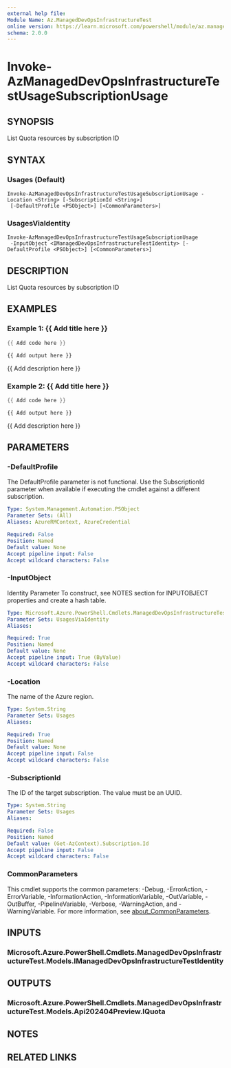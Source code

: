 ```yaml
---
external help file:
Module Name: Az.ManagedDevOpsInfrastructureTest
online version: https://learn.microsoft.com/powershell/module/az.manageddevopsinfrastructuretest/invoke-azmanageddevopsinfrastructuretestusagesubscriptionusage
schema: 2.0.0
---
```


# Invoke-AzManagedDevOpsInfrastructureTestUsageSubscriptionUsage

## SYNOPSIS
List Quota resources by subscription ID

## SYNTAX

### Usages (Default)
```
Invoke-AzManagedDevOpsInfrastructureTestUsageSubscriptionUsage -Location <String> [-SubscriptionId <String>]
 [-DefaultProfile <PSObject>] [<CommonParameters>]
```

### UsagesViaIdentity
```
Invoke-AzManagedDevOpsInfrastructureTestUsageSubscriptionUsage
 -InputObject <IManagedDevOpsInfrastructureTestIdentity> [-DefaultProfile <PSObject>] [<CommonParameters>]
```

## DESCRIPTION
List Quota resources by subscription ID

## EXAMPLES

### Example 1: {{ Add title here }}
```powershell
{{ Add code here }}
```

```output
{{ Add output here }}
```

{{ Add description here }}

### Example 2: {{ Add title here }}
```powershell
{{ Add code here }}
```

```output
{{ Add output here }}
```

{{ Add description here }}

## PARAMETERS

### -DefaultProfile
The DefaultProfile parameter is not functional.
Use the SubscriptionId parameter when available if executing the cmdlet against a different subscription.

```yaml
Type: System.Management.Automation.PSObject
Parameter Sets: (All)
Aliases: AzureRMContext, AzureCredential

Required: False
Position: Named
Default value: None
Accept pipeline input: False
Accept wildcard characters: False
```

### -InputObject
Identity Parameter
To construct, see NOTES section for INPUTOBJECT properties and create a hash table.

```yaml
Type: Microsoft.Azure.PowerShell.Cmdlets.ManagedDevOpsInfrastructureTest.Models.IManagedDevOpsInfrastructureTestIdentity
Parameter Sets: UsagesViaIdentity
Aliases:

Required: True
Position: Named
Default value: None
Accept pipeline input: True (ByValue)
Accept wildcard characters: False
```

### -Location
The name of the Azure region.

```yaml
Type: System.String
Parameter Sets: Usages
Aliases:

Required: True
Position: Named
Default value: None
Accept pipeline input: False
Accept wildcard characters: False
```

### -SubscriptionId
The ID of the target subscription.
The value must be an UUID.

```yaml
Type: System.String
Parameter Sets: Usages
Aliases:

Required: False
Position: Named
Default value: (Get-AzContext).Subscription.Id
Accept pipeline input: False
Accept wildcard characters: False
```

### CommonParameters
This cmdlet supports the common parameters: -Debug, -ErrorAction, -ErrorVariable, -InformationAction, -InformationVariable, -OutVariable, -OutBuffer, -PipelineVariable, -Verbose, -WarningAction, and -WarningVariable. For more information, see [about_CommonParameters](http://go.microsoft.com/fwlink/?LinkID=113216).

## INPUTS

### Microsoft.Azure.PowerShell.Cmdlets.ManagedDevOpsInfrastructureTest.Models.IManagedDevOpsInfrastructureTestIdentity

## OUTPUTS

### Microsoft.Azure.PowerShell.Cmdlets.ManagedDevOpsInfrastructureTest.Models.Api202404Preview.IQuota

## NOTES

## RELATED LINKS

